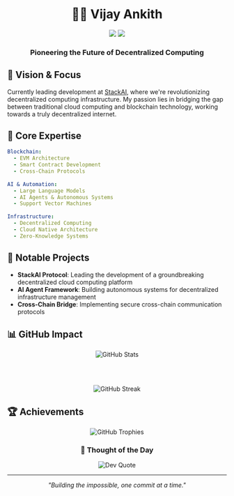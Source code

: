 <div align="center">
  
# 👨‍💻 Vijay Ankith

[![](https://img.shields.io/badge/X-000000?style=for-the-badge&logo=x&logoColor=white)](https://x.com/@VijayAnkit1993)
![](https://komarev.com/ghpvc/?username=AnkithVijay&style=for-the-badge&color=0e75b6)

### Pioneering the Future of Decentralized Computing

</div>

## 🌌 Vision & Focus

Currently leading development at [StackAI](https://stackai.xyz), where we're revolutionizing decentralized computing infrastructure. My passion lies in bridging the gap between traditional cloud computing and blockchain technology, working towards a truly decentralized internet.

## 🔮 Core Expertise

```yaml
Blockchain:
  - EVM Architecture
  - Smart Contract Development
  - Cross-Chain Protocols
  
AI & Automation:
  - Large Language Models
  - AI Agents & Autonomous Systems
  - Support Vector Machines
  
Infrastructure:
  - Decentralized Computing
  - Cloud Native Architecture
  - Zero-Knowledge Systems
```

## 🚀 Notable Projects

- **StackAI Protocol**: Leading the development of a groundbreaking decentralized cloud computing platform
- **AI Agent Framework**: Building autonomous systems for decentralized infrastructure management
- **Cross-Chain Bridge**: Implementing secure cross-chain communication protocols

## 📊 GitHub Impact

<div align="center">

<picture>
  <source media="(prefers-color-scheme: dark)" srcset="https://github-readme-stats.vercel.app/api?username=AnkithVijay&theme=dark&hide_border=true&include_all_commits=true&count_private=true&show_icons=true&custom_title=GitHub%20Odyssey">
  <source media="(prefers-color-scheme: light)" srcset="https://github-readme-stats.vercel.app/api?username=AnkithVijay&theme=default&hide_border=true&include_all_commits=true&count_private=true&show_icons=true&custom_title=GitHub%20Odyssey">
  <img alt="GitHub Stats" src="https://github-readme-stats.vercel.app/api?username=AnkithVijay&theme=dark&hide_border=true&include_all_commits=true&count_private=true&show_icons=true&custom_title=GitHub%20Odyssey">
</picture>

<br><br>

<picture>
  <source media="(prefers-color-scheme: dark)" srcset="https://github-readme-streak-stats.herokuapp.com/?user=AnkithVijay&theme=dark&hide_border=true">
  <source media="(prefers-color-scheme: light)" srcset="https://github-readme-streak-stats.herokuapp.com/?user=AnkithVijay&theme=default&hide_border=true">
  <img alt="GitHub Streak" src="https://github-readme-streak-stats.herokuapp.com/?user=AnkithVijay&theme=dark&hide_border=true">
</picture>

</div>

## 🏆 Achievements

<div align="center">

<picture>
  <source media="(prefers-color-scheme: dark)" srcset="https://github-profile-trophy.vercel.app/?username=AnkithVijay&theme=radical&no-frame=true&no-bg=true&margin-w=4&column=4">
  <source media="(prefers-color-scheme: light)" srcset="https://github-profile-trophy.vercel.app/?username=AnkithVijay&theme=flat&no-frame=true&no-bg=true&margin-w=4&column=4">
  <img alt="GitHub Trophies" src="https://github-profile-trophy.vercel.app/?username=AnkithVijay&theme=radical&no-frame=true&no-bg=true&margin-w=4&column=4">
</picture>

</div>

<div align="center">

### 💭 Thought of the Day

<picture>
  <source media="(prefers-color-scheme: dark)" srcset="https://quotes-github-readme.vercel.app/api?type=horizontal&theme=radical">
  <source media="(prefers-color-scheme: light)" srcset="https://quotes-github-readme.vercel.app/api?type=horizontal&theme=light">
  <img alt="Dev Quote" src="https://quotes-github-readme.vercel.app/api?type=horizontal&theme=radical">
</picture>

---
*"Building the impossible, one commit at a time."*

</div>
